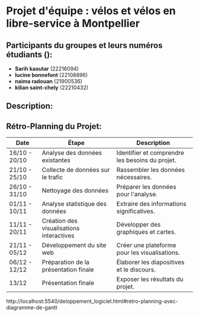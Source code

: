 # Projet d'équipe : vélos et vélos en libre-service à Montpellier
## Participants du groupes et leurs numéros étudiants ():

- **Sarih kaoutar** (22216094)
- **lucine bonnefont** (22108896)
- **naima radouan** (21900536)
- **kilian saint-chely** (22210432)

## Description:

## Rétro-Planning du Projet:
| Date       |      Étape                                        | Description                                    |
|------------|----------------------------------------------|------------------------------------------------  |
| 16/10 - 20/10 | Analyse des données existantes              | Identifier et comprendre les besoins du projet.|
| 21/10 - 25/10 | Collecte de données sur le trafic           | Rassembler les données nécessaires.             |
| 26/10 - 31/10 | Nettoyage des données                       | Préparer les données pour l'analyse.           |
| 01/11 - 10/11 | Analyse statistique des données             | Extraire des informations significatives.      |
| 11/11 - 20/11 | Création des visualisations interactives    | Développer des graphiques et cartes.           |
| 21/11 - 05/12 | Développement du site web                   | Créer une plateforme pour les visualisations.   |
| 06/12 - 12/12| Préparation de la présentation finale       | Élaborer les diapositives et le discours.      |
| 13/12       | Présentation finale                          | Exposer les résultats du projet.               |


http://localhost:5540/deloppement_logiciel.html#retro-planning-avec-diagramme-de-gantt
                                 

